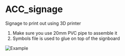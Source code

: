 # ACC_signage
 Signage to print out  using 3D printer
1. Make sure you use 20mm PVC pipe to assemble it
2. Symbols file is used to glue on top of the signboard

![Example](https://github.com/ayozzet/ACC_signage/assets/64738482/fa73664f-8da1-4ad9-bc0f-71bf2394c45f)

